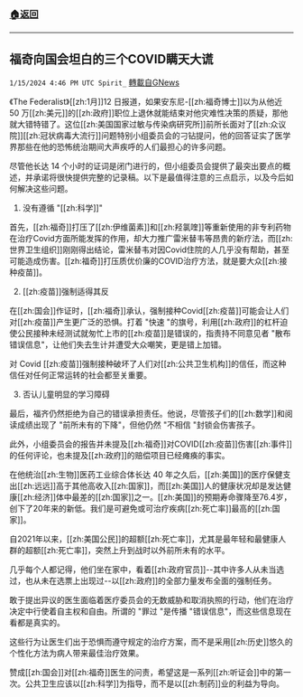 ###  [:house:返回](README.md)
---


## 福奇向国会坦白的三个COVID瞒天大谎
`1/15/2024 4:46 PM UTC Spirit_` [轉載自GNews](https://gnews.org/articles/2221860)


《The Federalist》[[zh:1月]]12 日报道，如果安东尼-[[zh:福奇博士]]以为从他近 50 万[[zh:美元]]的[[zh:政府]]职位上退休就能结束对他灾难性决策的质疑，那他就大错特错了。这位[[zh:美国国家过敏与传染病研究所]]前所长面对了[[zh:众议院]][[zh:冠状病毒大流行]]问题特别小组委员会的刁钻提问，他的回答证实了医学界那些在他的恐怖统治期间大声疾呼的人们最担心的许多问题。

尽管他长达 14 个小时的证词是闭门进行的，但小组委员会提供了最突出要点的概述，并承诺将很快提供完整的记录稿。以下是最值得注意的三点启示，以及今后如何解决这些问题。

1. 没有遵循 "[[zh:科学]]"

首先，[[zh:福奇]]打压了[[zh:伊维菌素]]和[[zh:羟氯喹]]等重新使用的非专利药物在治疗Covid方面所能发挥的作用，却大力推广雷米替韦等昂贵的新疗法，而[[zh:世界卫生组织]]刚刚得出结论，雷米替韦对因Covid住院的人几乎没有帮助，甚至可能造成伤害。[[zh:福奇]]打压质优价廉的COVID治疗方法，就是要大众[[zh:接种疫苗]]。

2. [[zh:疫苗]]强制适得其反

在[[zh:国会]]作证时，[[zh:福奇]]承认，强制接种Covid[[zh:疫苗]]可能会让人们对[[zh:疫苗]]产生更广泛的恐惧。打着 "快速 "的旗号，利用[[zh:政府]]的杠杆迫使公民接种未经测试就匆忙上市的[[zh:疫苗]]是错误的，指责持不同意见者 "散布错误信息"，让他们失去生计并遭受大众嘲笑，更是错上加错。

对 Covid [[zh:疫苗]]强制接种破坏了人们对[[zh:公共卫生机构]]的信任，而这种信任对任何正常运转的社会都至关重要。

3. 否认儿童明显的学习障碍

最后，福齐仍然拒绝为自己的错误承担责任。他说，尽管孩子们的[[zh:数学]]和阅读成绩出现了 "前所未有的下降"，但他仍然 "不相信 "封锁会伤害孩子。

此外，小组委员会的报告并未提及[[zh:福奇]]对COVID[[zh:疫苗]]伤害[[zh:事件]]的任何评论，也未提及[[zh:政府]]的赔偿项目已经瘫痪的事实。

在他统治[[zh:生物]]医药工业综合体长达 40 年之久后，[[zh:美国]]的医疗保健支出[[zh:远远]]高于其他高收入[[zh:国家]]，而[[zh:美国]]人的健康状况却是发达健康[[zh:经济]]体中最差的[[zh:国家]]之一。[[zh:美国]]的预期寿命骤降至76.4岁，创下了20年来的新低。我们是可避免或可治疗疾病[[zh:死亡率]]最高的[[zh:国家]]。

自2021年以来，[[zh:美国公民]]的超额[[zh:死亡率]]，尤其是最年轻和最健康人群的超额[[zh:死亡率]]，突然上升到战时以外前所未有的水平。

几乎每个人都记得，他们坐在家中，看着[[zh:政府官员]]--其中许多人从未当选过，也从未在选票上出现过--以[[zh:政府]]的全部力量发布全面的强制任务。

敢于提出异议的医生面临着医疗委员会的无数威胁和取消执照的行动，他们在治疗决定中行使着自主权和自由。所谓的 "罪过 "是传播 "错误信息"，而这些信息现在看都是真实的。

这些行为让医生们出于恐惧而遵守规定的治疗方案，而不是采用[[zh:历史]]悠久的个性化方法为病人带来最佳治疗效果。

赞成[[zh:国会]]对[[zh:福奇]]医生的问责，希望这是一系列[[zh:听证会]]中的第一次。公共卫生应该以[[zh:科学]]为指导，而不是以[[zh:制药]]业的利益为导向。






